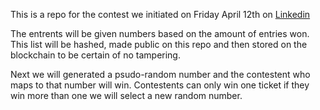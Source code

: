 This is a repo for the contest we initiated on Friday April 12th on [Linkedin](https://www.linkedin.com/feed/update/urn:li:activity:6522477165399932928/)

The entrents will be given numbers based on the amount of entries won. This list will be hashed, made public on this repo and then stored on the blockchain to be certain of no tampering. 

Next we will generated a psudo-random number and the contestent who maps to that number will win. Contestents can only win one ticket if they win more than one we will select a new random number.
